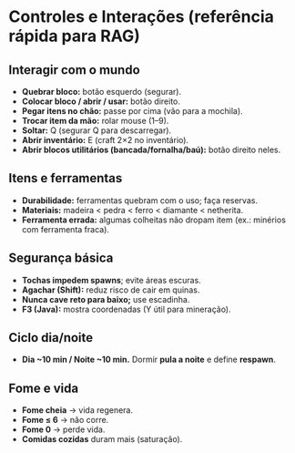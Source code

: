 # Controles e Interações (referência rápida para RAG)

## Interagir com o mundo
- **Quebrar bloco:** botão esquerdo (segurar).  
- **Colocar bloco / abrir / usar:** botão direito.  
- **Pegar itens no chão:** passe por cima (vão para a mochila).  
- **Trocar item da mão:** rolar mouse (1–9).  
- **Soltar:** Q (segurar Q para descarregar).  
- **Abrir inventário:** E (craft 2×2 no inventário).  
- **Abrir blocos utilitários (bancada/fornalha/baú):** botão direito neles.

## Itens e ferramentas
- **Durabilidade:** ferramentas quebram com o uso; faça reservas.  
- **Materiais:** madeira < pedra < ferro < diamante < netherita.  
- **Ferramenta errada:** algumas colheitas não dropam item (ex.: minérios com ferramenta fraca).

## Segurança básica
- **Tochas impedem spawns**; evite áreas escuras.  
- **Agachar (Shift):** reduz risco de cair em quinas.  
- **Nunca cave reto para baixo;** use escadinha.  
- **F3 (Java):** mostra coordenadas (Y útil para mineração).

## Ciclo dia/noite
- **Dia ~10 min / Noite ~10 min.** Dormir **pula a noite** e define **respawn**.

## Fome e vida
- **Fome cheia** → vida regenera.  
- **Fome ≤ 6** → não corre.  
- **Fome 0** → perde vida.  
- **Comidas cozidas** duram mais (saturação).

